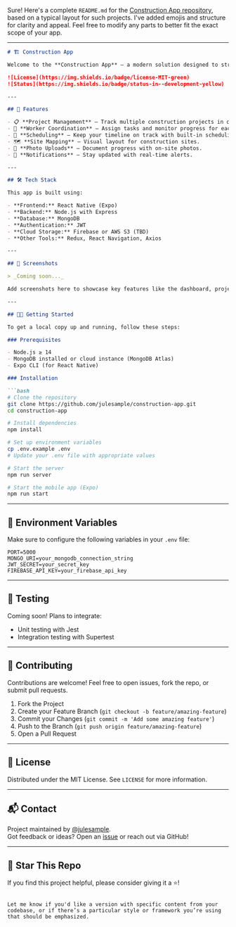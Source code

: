 Sure! Here's a complete `README.md` for the [Construction App repository](https://github.com/julesample/construction-app), based on a typical layout for such projects. I've added emojis and structure for clarity and appeal. Feel free to modify any parts to better fit the exact scope of your app.

---

```markdown
# 🏗️ Construction App

Welcome to the **Construction App** – a modern solution designed to streamline construction site management and coordination. Whether you're tracking progress, managing workers, or handling project logistics, this app helps keep everything organized and accessible in real-time.

![License](https://img.shields.io/badge/license-MIT-green)
![Status](https://img.shields.io/badge/status-in--development-yellow)

---

## 🚀 Features

- 📋 **Project Management** – Track multiple construction projects in one place.
- 👷 **Worker Coordination** – Assign tasks and monitor progress for each crew member.
- 📆 **Scheduling** – Keep your timeline on track with built-in scheduling tools.
- 🗺️ **Site Mapping** – Visual layout for construction sites.
- 📸 **Photo Uploads** – Document progress with on-site photos.
- 🔔 **Notifications** – Stay updated with real-time alerts.

---

## 🛠️ Tech Stack

This app is built using:

- **Frontend:** React Native (Expo)
- **Backend:** Node.js with Express
- **Database:** MongoDB
- **Authentication:** JWT
- **Cloud Storage:** Firebase or AWS S3 (TBD)
- **Other Tools:** Redux, React Navigation, Axios

---

## 📱 Screenshots

> _Coming soon..._

Add screenshots here to showcase key features like the dashboard, project view, or worker task list.

---

## 🧑‍💻 Getting Started

To get a local copy up and running, follow these steps:

### Prerequisites

- Node.js ≥ 14
- MongoDB installed or cloud instance (MongoDB Atlas)
- Expo CLI (for React Native)

### Installation

```bash
# Clone the repository
git clone https://github.com/julesample/construction-app.git
cd construction-app

# Install dependencies
npm install

# Set up environment variables
cp .env.example .env
# Update your .env file with appropriate values

# Start the server
npm run server

# Start the mobile app (Expo)
npm run start
```

---

## 🔐 Environment Variables

Make sure to configure the following variables in your `.env` file:

```env
PORT=5000
MONGO_URI=your_mongodb_connection_string
JWT_SECRET=your_secret_key
FIREBASE_API_KEY=your_firebase_api_key
```

---

## 🧪 Testing

Coming soon! Plans to integrate:

- Unit testing with Jest
- Integration testing with Supertest

---

## 🤝 Contributing

Contributions are welcome! Feel free to open issues, fork the repo, or submit pull requests.

1. Fork the Project
2. Create your Feature Branch (`git checkout -b feature/amazing-feature`)
3. Commit your Changes (`git commit -m 'Add some amazing feature'`)
4. Push to the Branch (`git push origin feature/amazing-feature`)
5. Open a Pull Request

---

## 📄 License

Distributed under the MIT License. See `LICENSE` for more information.

---

## 📬 Contact

Project maintained by [@julesample](https://github.com/julesample).  
Got feedback or ideas? Open an [issue](https://github.com/julesample/construction-app/issues) or reach out via GitHub!

---

## 🌟 Star This Repo

If you find this project helpful, please consider giving it a ⭐️!

```

Let me know if you'd like a version with specific content from your codebase, or if there’s a particular style or framework you’re using that should be emphasized.
